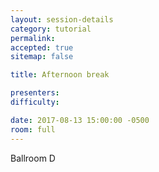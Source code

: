 ```yaml
---
layout: session-details
category: tutorial
permalink:
accepted: true
sitemap: false

title: Afternoon break

presenters:
difficulty:

date: 2017-08-13 15:00:00 -0500
room: full
---
```

Ballroom D
